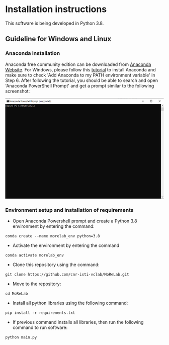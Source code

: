 # Installation instructions
This software is being developed in Python 3.8.

## Guideline for Windows and Linux

### Anaconda installation
Anaconda free community edition can be downloaded from [Anaconda Website](https://www.anaconda.com/products/distribution). For Windows, please follow this [tutorial](https://www.datacamp.com/tutorial/installing-anaconda-windows) to install Anaconda and make sure to check 'Add Anaconda to my PATH environment variable' in Step 6. After following the tutorial, you should be able to search and open 'Anaconda PowerShell Prompt' and get a prompt similar to the following screenshot:
<p align="center">
  <img width="550" height="320" src="https://github.com/cnr-isti-vclab/MoReLab/blob/main/readme_images/prompt_screenshot.png">
</p>

### Environment setup and installation of requirements

- Open Anaconda Powershell prompt and create a Python 3.8 environment by entering the command:
~~~
conda create --name morelab_env python=3.8
~~~

- Activate the environment by entering the command
~~~
conda activate morelab_env
~~~

- Clone this repository using the command:
~~~
git clone https://github.com/cnr-isti-vclab/MoReLab.git
~~~

- Move to the repository:
~~~
cd MoReLab
~~~

- Install all python libraries using the following command:
~~~
pip install -r requirements.txt
~~~

- If previous command installs all libraries, then run the following command to run software:
~~~
python main.py
~~~
